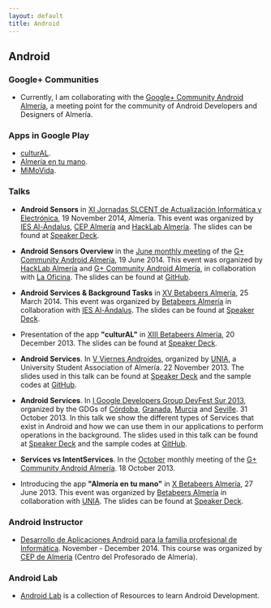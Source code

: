 ```yaml
---
layout: default
title: Android
---
```


## Android

### Google+ Communities
* Currently, I am collaborating with the [Google+ Community Android Almería](https://plus.google.com/u/0/communities/105420979515011141876), a meeting point for the community of Android Developers and Designers of Almería.

### Apps in Google Play
  - [culturAL](https://play.google.com/store/apps/details?id=org.josejuansanchez.agendaculturaldealmeria).
  - [Almería en tu mano](https://play.google.com/store/apps/details?id=es.almeriaentumano.android).
  - [MiMoVida](https://play.google.com/store/apps/details?id=com.idiria.games.mimovida).

### Talks
  * **Android Sensors** in [XI Jornadas SLCENT de Actualización Informática y Electrónica](http://hacklabalmeria.net/evento/20141119/), 19 November 2014, Almería. This event was organized by [IES Al-Ándalus](http://www.iesalandalus.org), [CEP Almería](http://www.cepalmeria.org) and [HackLab Almería](http://hacklabalmeria.net). The slides can be found at [Speaker Deck](https://speakerdeck.com/josejuansanchez/android-sensors). 

  * **Android Sensors Overview** in the [June monthly meeting](https://plus.google.com/u/0/events/c413kli326rdrf6ufgro4jecjm8) of the [G+ Community Android Almería](https://plus.google.com/u/0/communities/105420979515011141876), 19 June 2014. This event was organized by [HackLab Almería](http://hacklabalmeria.net) and [G+ Community Android Almería](https://plus.google.com/u/0/communities/105420979515011141876), in collaboration with [La Oficina](http://laoficinacultural.org). The slides can be found at [GitHub](http://josejuansanchez.org/android-sensors-overview/).

  * **Android Services & Background Tasks** in [XV Betabeers Almería](http://betabeers.com/event/xv-betabeers-almeria-1691/), 25 March 2014. This event was organized by [Betabeers Almería](https://twitter.com/betabeersALM) in collaboration with [IES Al-Ándalus](http://www.iesalandalus.org). The slides can be found at [Speaker Deck](https://speakerdeck.com/josejuansanchez/android-services-and-background-tasks).  

  * Presentation of the app **"culturAL"** in [XIII Betabeers Almería](http://betabeers.com/event/xiii-betabeers-almeria-1429/), 20 December 2013. The slides can be found at [Speaker Deck](https://speakerdeck.com/josejuansanchez/cultural).
  
  * **Android Services**.  In [V Viernes Androides](http://unia.ual.es/moodle/course/view.php?id=2), organized by [UNIA](http://unia.ual.es), a University Student Association of Almería. 22 November 2013. The slides used in this talk can be found at [Speaker Deck](https://speakerdeck.com/josejuansanchez/viernes-androides-android-services) and  the sample codes at [GitHub](https://github.com/josejuansanchez/GDG-DevFestSur-2013).

  * **Android Services**.  In [I Google Developers Group DevFest Sur 2013](http://sur.gdgdevfest.com), organized by the GDGs of [Córdoba](https://plus.google.com/u/0/106302567584201009963), [Granada](https://plus.google.com/u/0/+Gdggranada/), [Murcia](https://plus.google.com/u/0/107657001882433902492) and [Seville](https://plus.google.com/u/0/117186888160178861350/). 31 October 2013. In this talk we show the different types of Services that exist in Android and how we can use them in our applications to perform operations in the background. The slides used in this talk can be found at [Speaker Deck](https://speakerdeck.com/josejuansanchez/android-services) and  the sample codes at [GitHub](https://github.com/josejuansanchez/GDG-DevFestSur-2013).

  * **Services vs IntentServices**. In the [October](http://josejuansanchez.org/blog/posts/charlas-de-la-comunidad-android-almera-en-octubre/) monthly meeting of the [G+ Community Android Almería](https://plus.google.com/u/0/communities/105420979515011141876). 18 October 2013.

  * Introducing the app **"Almería en tu mano"** in [X Betabeers Almería](http://betabeers.com/event/x-betabeers-almeria-1061/), 27 June 2013. This event was organized by [Betabeers Almería](https://twitter.com/betabeersALM) in collaboration with [UNIA](http://unia.ual.es). The slides can be found at [Speaker Deck](https://speakerdeck.com/josejuansanchez/almeria-en-tu-mano).

### Android Instructor
  * [
Desarrollo de Aplicaciones Android para la familia profesional de Informática](https://www.juntadeandalucia.es/educacion/seneca/seneca/jsp/gestionactividades/DetActForPub.jsp?X_EDIACTFOR=145506). November - December 2014. This course was organized by [CEP de Almería](http://www.cepalmeria.org) (Centro del Profesorado de Almería).

### Android Lab

* [Android Lab](http://josejuansanchez.org/androidlab) is a collection of Resources to learn Android Development.
